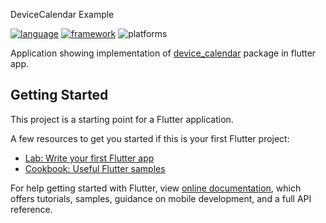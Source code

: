 DeviceCalendar Example

[![language](https://img.shields.io/badge/language-Dart%202.3.0-informational.svg)](https://github.com/dart-lang/sdk)
[![framework](https://img.shields.io/badge/framework-Flutter%201.5.4-informational.svg)](https://github.com/flutter/flutter)
![platforms](https://camo.githubusercontent.com/3867e669d06d0622f0c07c7e0666ced2c29db5f1/68747470733a2f2f696d672e736869656c64732e696f2f62616467652f706c6174666f726d2d694f53253230253743253230416e64726f69642d626c75652e737667)

Application showing implementation of [device_calendar](https://pub.dev/packages/device_calendar#-readme-tab-) package in flutter app.

## Getting Started

This project is a starting point for a Flutter application.

A few resources to get you started if this is your first Flutter project:

- [Lab: Write your first Flutter app](https://flutter.dev/docs/get-started/codelab)
- [Cookbook: Useful Flutter samples](https://flutter.dev/docs/cookbook)

For help getting started with Flutter, view 
[online documentation](https://flutter.dev/docs), which offers tutorials, 
samples, guidance on mobile development, and a full API reference.

